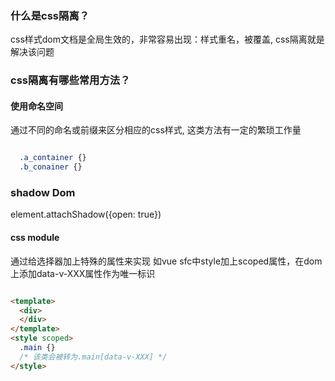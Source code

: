 ### 什么是css隔离？
css样式dom文档是全局生效的，非常容易出现：样式重名，被覆盖, css隔离就是解决该问题

### css隔离有哪些常用方法？
#### 使用命名空间
通过不同的命名或前缀来区分相应的css样式, 这类方法有一定的繁琐工作量
```css

  .a_container {}
  .b_conainer {}
```

### shadow Dom
element.attachShadow({open: true})

#### css module
通过给选择器加上特殊的属性来实现
如vue sfc中style加上scoped属性，在dom上添加data-v-XXX属性作为唯一标识
```html

<template>
  <div>
  </div>
</template>
<style scoped>
  .main {}
  /* 该类会被转为.main[data-v-XXX] */
</style>
```